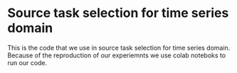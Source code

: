 # Source task selection for time series domain
This is the code that we use in source task selection for time series domain. Because of the reproduction of our experiemnts we use colab noteboks to run
our code.

